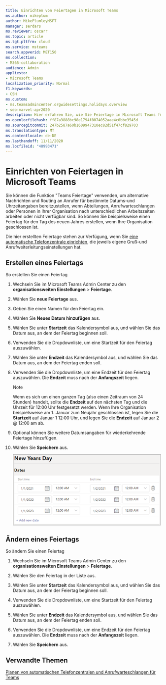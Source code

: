 ```yaml
---
title: Einrichten von Feiertagen in Microsoft Teams
ms.author: mikeplum
author: MikePlumleyMSFT
manager: serdars
ms.reviewer: oscarr
ms.topic: article
ms.tgt.pltfrm: cloud
ms.service: msteams
search.appverid: MET150
ms.collection:
- M365-collaboration
audience: Admin
appliesto:
- Microsoft Teams
localization_priority: Normal
f1.keywords:
- CSH
ms.custom:
- ms.teamsadmincenter.orgwidesettings.holidays.overview
- seo-marvel-apr2020
description: Hier erfahren Sie, wie Sie Feiertage in Microsoft Teams für die Verwendung mit ihren automatischen Telefonzentralen einrichten.
ms.openlocfilehash: ff87a3888bc98e1794f8074052aae4c0bbe3545d
ms.sourcegitcommit: 247b2587a60b1609947310ec82d51f47cf829703
ms.translationtype: MT
ms.contentlocale: de-DE
ms.lasthandoff: 11/11/2020
ms.locfileid: "48993471"
---
```

# <a name="set-up-holidays-in-microsoft-teams"></a>Einrichten von Feiertagen in Microsoft Teams

Sie können die Funktion "Teams Feiertage" verwenden, um alternative Nachrichten und Routing an Anrufer für bestimmte Datums-und Uhrzeitangaben bereitzustellen, wenn Abteilungen, Anrufwarteschlangen oder Personen in Ihrer Organisation nach unterschiedlichen Arbeitszeiten arbeiten oder nicht verfügbar sind. So können Sie beispielsweise einen Feiertag für den Tag des neuen Jahres erstellen, wenn Ihre Organisation geschlossen ist.

Die hier erstellten Feiertage stehen zur Verfügung, wenn Sie [eine automatische Telefonzentrale einrichten](create-a-phone-system-auto-attendant.md), die jeweils eigene Gruß-und Anrufweiterleitungseinstellungen hat.

## <a name="create-a-holiday"></a>Erstellen eines Feiertags

So erstellen Sie einen Feiertag

1. Wechseln Sie im Microsoft Teams Admin Center zu den **organisationsweiten Einstellungen**  >  **Feiertage**.

2. Wählen Sie **neue Feiertage** aus.

3. Geben Sie einen Namen für den Feiertag ein.

4. Wählen Sie **Neues Datum hinzufügen** aus.

5. Wählen Sie unter **Startzeit** das Kalendersymbol aus, und wählen Sie das Datum aus, an dem der Feiertag beginnen soll.

6. Verwenden Sie die Dropdownliste, um eine Startzeit für den Feiertag auszuwählen.

7. Wählen Sie unter **Endzeit** das Kalendersymbol aus, und wählen Sie das Datum aus, an dem der Feiertag enden soll.

8. Verwenden Sie die Dropdownliste, um eine Endzeit für den Feiertag auszuwählen. Die **Endzeit** muss nach der **Anfangszeit** liegen.  

   > [!NOTE]
   > Wenn es sich um einen ganzen Tag (also einen Zeitraum von 24 Stunden) handelt, sollte die **Endzeit** auf den nächsten Tag und die Uhrzeit für 12:00 Uhr festgesetzt werden. Wenn Ihre Organisation beispielsweise am 1. Januar zum Neujahr geschlossen ist, legen Sie die **Startzeit** auf Januar 1 12:00 Uhr, und legen Sie die **Endzeit** auf Januar 2 @ 12:00 am ab.

9. Optional können Sie weitere Datumsangaben für wiederkehrende Feiertage hinzufügen.

10. Wählen Sie **Speichern** aus.

    ![Screenshot der Benutzeroberfläche für Feiertage mit Datumsangaben, die für drei Jahre eingerichtet wurden](media/holidays-set-up.png)

## <a name="change-a-holiday"></a>Ändern eines Feiertags

So ändern Sie einen Feiertag

1. Wechseln Sie im Microsoft Teams Admin Center zu den **organisationsweiten Einstellungen**  >  **Feiertage**.

2. Wählen Sie den Feiertag in der Liste aus.

3. Wählen Sie unter **Startzeit** das Kalendersymbol aus, und wählen Sie das Datum aus, an dem der Feiertag beginnen soll.

4. Verwenden Sie die Dropdownliste, um eine Startzeit für den Feiertag auszuwählen.

5. Wählen Sie unter **Endzeit** das Kalendersymbol aus, und wählen Sie das Datum aus, an dem der Feiertag enden soll. 

6. Verwenden Sie die Dropdownliste, um eine Endzeit für den Feiertag auszuwählen. Die **Endzeit** muss nach der **Anfangszeit** liegen.  

7. Wählen Sie **Speichern** aus.

## <a name="related-topics"></a>Verwandte Themen

[Planen von automatischen Telefonzentralen und Anrufwarteschlangen für Teams](plan-auto-attendant-call-queue.md)
